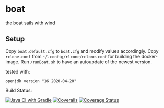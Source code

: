 # boat

the boat sails with wind

## Setup

Copy `boat.default.cfg` to `boat.cfg` and modify values accordingly. Copy `rclone.conf`
from `~/.config/rlcone/rclone.conf` for building the docker-image.
Run `/runBoat.sh` to have an autoupdate of the
newest version.

tested with:

```
openjdk version "16 2020-04-20"
```

Build Status:

[![Java CI with Gradle](https://github.com/rarspace01/boat/actions/workflows/gradle.yml/badge.svg)](https://github.com/rarspace01/boat/actions/workflows/gradle.yml)
[![Coveralls](https://github.com/rarspace01/boat/actions/workflows/coveralls.yml/badge.svg)](https://github.com/rarspace01/boat/actions/workflows/coveralls.yml)
[![Coverage Status](https://coveralls.io/repos/github/rarspace01/boat/badge.svg?branch=main)](https://coveralls.io/github/rarspace01/boat?branch=main)
